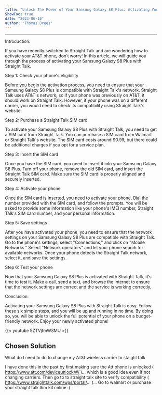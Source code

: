 ```yaml
---
title: "Unlock The Power of Your Samsung Galaxy S8 Plus: Activating Your Att Phone With Straight Talk!"
ShowToc: true 
date: "2023-06-10"
author: "Thomas Drees"
---
```

*****
Introduction:

If you have recently switched to Straight Talk and are wondering how to activate your AT&T phone, don't worry! In this article, we will guide you through the process of activating your Samsung Galaxy S8 Plus with Straight Talk.

Step 1: Check your phone's eligibility

Before you begin the activation process, you need to ensure that your Samsung Galaxy S8 Plus is compatible with Straight Talk's network. Straight Talk uses AT&T's network, so if your phone was previously on AT&T, it should work on Straight Talk. However, if your phone was on a different carrier, you would need to check its compatibility using Straight Talk's website.

Step 2: Purchase a Straight Talk SIM card

To activate your Samsung Galaxy S8 Plus with Straight Talk, you need to get a SIM card from Straight Talk. You can purchase a SIM card from Walmart or Straight Talk's website. The SIM card costs around $0.99, but there could be additional charges if you opt for a service plan.

Step 3: Insert the SIM card

Once you have the SIM card, you need to insert it into your Samsung Galaxy S8 Plus. Turn off your phone, remove the old SIM card, and insert the Straight Talk SIM card. Make sure the SIM card is properly aligned and securely inserted.

Step 4: Activate your phone

Once the SIM card is inserted, you need to activate your phone. Dial the number provided with the SIM card, and follow the prompts. You will be asked to provide some information like your phone's IMEI number, Straight Talk's SIM card number, and your personal information.

Step 5: Save settings

After you have activated your phone, you need to ensure that the network settings on your Samsung Galaxy S8 Plus are compatible with Straight Talk. Go to the phone's settings, select "Connections," and click on "Mobile Networks." Select "Network operators" and let your phone search for available networks. Once your phone detects the Straight Talk network, select it, and save the settings.

Step 6: Test your phone

Now that your Samsung Galaxy S8 Plus is activated with Straight Talk, it's time to test it. Make a call, send a text, and browse the internet to ensure that the network settings are correct and the service is working correctly.

Conclusion:

Activating your Samsung Galaxy S8 Plus with Straight Talk is easy. Follow these six simple steps, and you will be up and running in no time. By doing so, you will be able to unlock the full potential of your phone on a budget-friendly network. Enjoy your newly activated phone!

{{< youtube 5ZTVjfmWSMU >}} 



## Chosen Solution
 What do I need to do to change my AT&t wireless carrier to staight talk

 I have done this in the past by first making sure the Att phone is unlocked ( https://www.att.com/deviceunlock/#/ )… which is a good idea even if not changing carriers. Then go to to straight talk site to verify compatibility
( https://www.straighttalk.com/wps/portal/... )…
Go to walmart or purchase your straight talk Sim kit online :)




